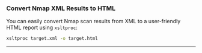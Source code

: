 ###  Convert Nmap XML Results to HTML

You can easily convert Nmap scan results from XML to a user-friendly HTML report using `xsltproc`:

```sh
xsltproc target.xml -o target.html
```

----


